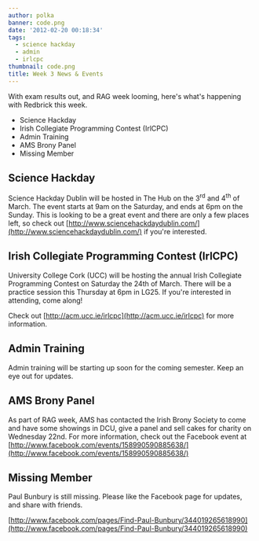 ```yaml
---
author: polka
banner: code.png
date: '2012-02-20 00:18:34'
tags:
  - science hackday
  - admin
  - irlcpc
thumbnail: code.png
title: Week 3 News & Events
---
```


With exam results out, and RAG week looming, here's what's happening with
Redbrick this week.

- Science Hackday
- Irish Collegiate Programming Contest (IrlCPC)
- Admin Training
- AMS Brony Panel
- Missing Member

 <!-- more -->

## Science Hackday

Science Hackday Dublin will be hosted in The Hub on the 3<sup>rd</sup> and
4<sup>th</sup> of March. The event starts at 9am on the Saturday, and ends at
6pm on the Sunday. This is looking to be a great event and there are only a few
places left, so check out
[http://www.sciencehackdaydublin.com/](http://www.sciencehackdaydublin.com/) if
you're interested.

## Irish Collegiate Programming Contest (IrlCPC)

University College Cork (UCC) will be hosting the annual Irish Collegiate
Programming Contest on Saturday the 24th of March. There will be a practice
session this Thursday at 6pm in LG25\. If you're interested in attending, come
along!

Check out [http://acm.ucc.ie/irlcpc](http://acm.ucc.ie/irlcpc) for more
information.

## Admin Training

Admin training will be starting up soon for the coming semester. Keep an eye out
for updates.

## AMS Brony Panel

As part of RAG week, AMS has contacted the Irish Brony Society to come and have
some showings in DCU, give a panel and sell cakes for charity on Wednesday 22nd.
For more information, check out the Facebook event at
[http://www.facebook.com/events/158990590885638/](http://www.facebook.com/events/158990590885638/)

## Missing Member

Paul Bunbury is still missing. Please like the Facebook page for updates, and
share with friends.

[http://www.facebook.com/pages/Find-Paul-Bunbury/344019265618990](http://www.facebook.com/pages/Find-Paul-Bunbury/344019265618990)
